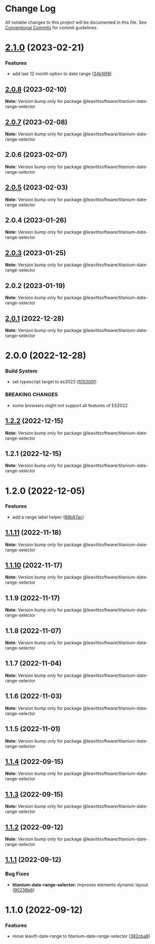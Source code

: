 # Change Log

All notable changes to this project will be documented in this file.
See [Conventional Commits](https://conventionalcommits.org) for commit guidelines.

# [2.1.0](https://github.com/LeavittSoftware/titanium-elements/compare/@leavittsoftware/titanium-date-range-selector@2.0.8...@leavittsoftware/titanium-date-range-selector@2.1.0) (2023-02-21)

### Features

- add last 12 month option to date range ([34b16f8](https://github.com/LeavittSoftware/titanium-elements/commit/34b16f883b7a94b86d167ce16f7623456963586e))

## [2.0.8](https://github.com/LeavittSoftware/titanium-elements/compare/@leavittsoftware/titanium-date-range-selector@2.0.7...@leavittsoftware/titanium-date-range-selector@2.0.8) (2023-02-10)

**Note:** Version bump only for package @leavittsoftware/titanium-date-range-selector

## [2.0.7](https://github.com/LeavittSoftware/titanium-elements/compare/@leavittsoftware/titanium-date-range-selector@2.0.6...@leavittsoftware/titanium-date-range-selector@2.0.7) (2023-02-08)

**Note:** Version bump only for package @leavittsoftware/titanium-date-range-selector

## 2.0.6 (2023-02-07)

**Note:** Version bump only for package @leavittsoftware/titanium-date-range-selector

## [2.0.5](https://github.com/LeavittSoftware/titanium-elements/compare/@leavittsoftware/titanium-date-range-selector@2.0.4...@leavittsoftware/titanium-date-range-selector@2.0.5) (2023-02-03)

**Note:** Version bump only for package @leavittsoftware/titanium-date-range-selector

## 2.0.4 (2023-01-26)

**Note:** Version bump only for package @leavittsoftware/titanium-date-range-selector

## [2.0.3](https://github.com/LeavittSoftware/titanium-elements/compare/@leavittsoftware/titanium-date-range-selector@2.0.2...@leavittsoftware/titanium-date-range-selector@2.0.3) (2023-01-25)

**Note:** Version bump only for package @leavittsoftware/titanium-date-range-selector

## 2.0.2 (2023-01-19)

**Note:** Version bump only for package @leavittsoftware/titanium-date-range-selector

## [2.0.1](https://github.com/LeavittSoftware/titanium-elements/compare/@leavittsoftware/titanium-date-range-selector@2.0.0...@leavittsoftware/titanium-date-range-selector@2.0.1) (2022-12-28)

**Note:** Version bump only for package @leavittsoftware/titanium-date-range-selector

# 2.0.0 (2022-12-28)

### Build System

- set typescript target to es2022 ([f05300f](https://github.com/LeavittSoftware/titanium-elements/commit/f05300fb73bb634f2e7d0ae6a8c1b08132ee2b6a))

### BREAKING CHANGES

- some browsers might not support all features of ES2022

## [1.2.2](https://github.com/LeavittSoftware/titanium-elements/compare/@leavittsoftware/titanium-date-range-selector@1.2.1...@leavittsoftware/titanium-date-range-selector@1.2.2) (2022-12-15)

**Note:** Version bump only for package @leavittsoftware/titanium-date-range-selector

## 1.2.1 (2022-12-15)

**Note:** Version bump only for package @leavittsoftware/titanium-date-range-selector

# 1.2.0 (2022-12-05)

### Features

- add a range label helper ([88b87ac](https://github.com/LeavittSoftware/titanium-elements/commit/88b87ac6ed3673526409428fd6cc2444caea989e))

## [1.1.11](https://github.com/LeavittSoftware/titanium-elements/compare/@leavittsoftware/titanium-date-range-selector@1.1.10...@leavittsoftware/titanium-date-range-selector@1.1.11) (2022-11-18)

**Note:** Version bump only for package @leavittsoftware/titanium-date-range-selector

## [1.1.10](https://github.com/LeavittSoftware/titanium-elements/compare/@leavittsoftware/titanium-date-range-selector@1.1.9...@leavittsoftware/titanium-date-range-selector@1.1.10) (2022-11-17)

**Note:** Version bump only for package @leavittsoftware/titanium-date-range-selector

## 1.1.9 (2022-11-17)

**Note:** Version bump only for package @leavittsoftware/titanium-date-range-selector

## 1.1.8 (2022-11-07)

**Note:** Version bump only for package @leavittsoftware/titanium-date-range-selector

## 1.1.7 (2022-11-04)

**Note:** Version bump only for package @leavittsoftware/titanium-date-range-selector

## 1.1.6 (2022-11-03)

**Note:** Version bump only for package @leavittsoftware/titanium-date-range-selector

## 1.1.5 (2022-11-01)

**Note:** Version bump only for package @leavittsoftware/titanium-date-range-selector

## [1.1.4](https://github.com/LeavittSoftware/titanium-elements/compare/@leavittsoftware/titanium-date-range-selector@1.1.3...@leavittsoftware/titanium-date-range-selector@1.1.4) (2022-09-15)

**Note:** Version bump only for package @leavittsoftware/titanium-date-range-selector

## [1.1.3](https://github.com/LeavittSoftware/titanium-elements/compare/@leavittsoftware/titanium-date-range-selector@1.1.2...@leavittsoftware/titanium-date-range-selector@1.1.3) (2022-09-15)

**Note:** Version bump only for package @leavittsoftware/titanium-date-range-selector

## [1.1.2](https://github.com/LeavittSoftware/titanium-elements/compare/@leavittsoftware/titanium-date-range-selector@1.1.1...@leavittsoftware/titanium-date-range-selector@1.1.2) (2022-09-12)

**Note:** Version bump only for package @leavittsoftware/titanium-date-range-selector

## [1.1.1](https://github.com/LeavittSoftware/titanium-elements/compare/@leavittsoftware/titanium-date-range-selector@1.1.0...@leavittsoftware/titanium-date-range-selector@1.1.1) (2022-09-12)

### Bug Fixes

- **titanium-date-range-selector:** improves elements dynamic layout ([90238b6](https://github.com/LeavittSoftware/titanium-elements/commit/90238b6beb79c155ba58fe4b540d8bf9b5b12e93))

# 1.1.0 (2022-09-12)

### Features

- move leavitt-date-range to titanium-date-range-selector ([382cba8](https://github.com/LeavittSoftware/titanium-elements/commit/382cba88b29724520320603a5f207e706816e8ed))
